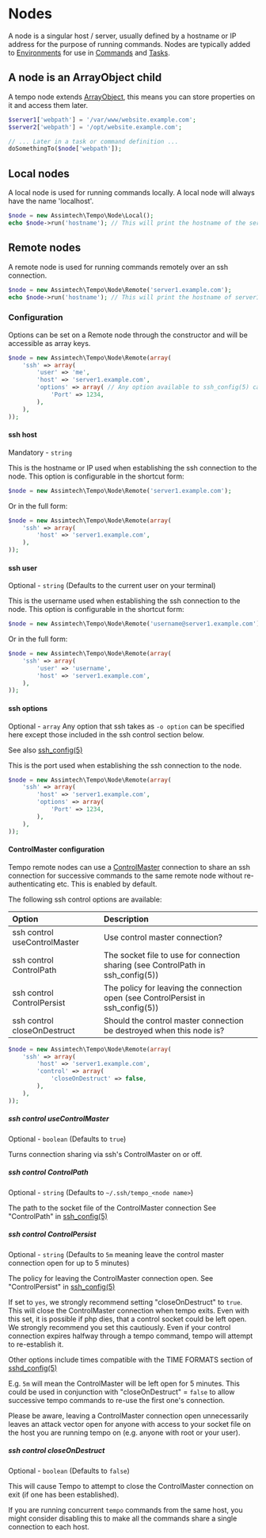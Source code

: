 # Nodes

A node is a singular host / server, usually defined by a hostname or IP address for the purpose of running commands.
Nodes are typically added to [Environments](03-Environments.md) for use in [Commands](05-Commands.md) and
[Tasks](06-Tasks.md).


## A node is an ArrayObject child

A tempo node extends [ArrayObject](http://php.net/manual/en/class.arrayobject.php), this means you can store properties
on it and access them later.

```php
$server1['webpath'] = '/var/www/website.example.com';
$server2['webpath'] = '/opt/website.example.com';

// ... Later in a task or command definition ...
doSomethingTo($node['webpath']);
```


## Local nodes

A local node is used for running commands locally. A local node will always have the name 'localhost'.

```php
$node = new Assimtech\Tempo\Node\Local();
echo $node->run('hostname'); // This will print the hostname of the server you are running tempo on
```


## Remote nodes

A remote node is used for running commands remotely over an ssh connection.

```php
$node = new Assimtech\Tempo\Node\Remote('server1.example.com');
echo $node->run('hostname'); // This will print the hostname of server1.example.com
```


### Configuration

Options can be set on a Remote node through the constructor and will be accessible as array keys.

```php
$node = new Assimtech\Tempo\Node\Remote(array(
    'ssh' => array(
        'user' => 'me',
        'host' => 'server1.example.com',
        'options' => array( // Any option available to ssh_config(5) can be specified here
            'Port' => 1234,
        ),
    ),
));
```


#### ssh host

Mandatory - `string`

This is the hostname or IP used when establishing the ssh connection to the node. This option is configurable in the
shortcut form:

```php
$node = new Assimtech\Tempo\Node\Remote('server1.example.com');
```

Or in the full form:

```php
$node = new Assimtech\Tempo\Node\Remote(array(
    'ssh' => array(
        'host' => 'server1.example.com',
    ),
));
```


#### ssh user

Optional - `string` (Defaults to the current user on your terminal)

This is the username used when establishing the ssh connection to the node. This option is configurable in the shortcut
form:

```php
$node = new Assimtech\Tempo\Node\Remote('username@server1.example.com');
```

Or in the full form:

```php
$node = new Assimtech\Tempo\Node\Remote(array(
    'ssh' => array(
        'user' => 'username',
        'host' => 'server1.example.com',
    ),
));
```


#### ssh options

Optional - `array` Any option that ssh takes as `-o option` can be specified here except those included in the ssh
control section below.

See also [ssh_config(5)](http://www.openbsd.org/cgi-bin/man.cgi/OpenBSD-current/man5/ssh_config.5)

This is the port used when establishing the ssh connection to the node.

```php
$node = new Assimtech\Tempo\Node\Remote(array(
    'ssh' => array(
        'host' => 'server1.example.com',
        'options' => array(
            'Port' => 1234,
        ),
    ),
));
```


#### ControlMaster configuration

Tempo remote nodes can use a [ControlMaster](http://www.openbsd.org/cgi-bin/man.cgi/OpenBSD-current/man5/ssh_config.5)
connection to share an ssh connection for successive commands to the same remote node without re-authenticating etc.
This is enabled by default.

The following ssh control options are available:

| Option                       | Description                                                                         |
| :--------------------------- | :---------------------------------------------------------------------------------- |
| ssh control useControlMaster | Use control master connection?                                                      |
| ssh control ControlPath      | The socket file to use for connection sharing (see ControlPath in ssh_config(5))    |
| ssh control ControlPersist   | The policy for leaving the connection open (see ControlPersist in ssh_config(5))    |
| ssh control closeOnDestruct  | Should the control master connection be destroyed when this node is?                |

```php
$node = new Assimtech\Tempo\Node\Remote(array(
    'ssh' => array(
        'host' => 'server1.example.com',
        'control' => array(
            'closeOnDestruct' => false,
        ),
    ),
));
```


##### ssh control useControlMaster

Optional - `boolean` (Defaults to `true`)

Turns connection sharing via ssh's ControlMaster on or off.


##### ssh control ControlPath

Optional - `string` (Defaults to `~/.ssh/tempo_<node name>`)

The path to the socket file of the ControlMaster connection
See "ControlPath" in [ssh_config(5)](http://www.openbsd.org/cgi-bin/man.cgi/OpenBSD-current/man5/ssh_config.5)


##### ssh control ControlPersist

Optional - `string` (Defaults to `5m` meaning leave the control master connection open for up to 5 minutes)

The policy for leaving the ControlMaster connection open.
See "ControlPersist" in [ssh_config(5)](http://www.openbsd.org/cgi-bin/man.cgi/OpenBSD-current/man5/ssh_config.5)

If set to `yes`, we strongly recommend setting "closeOnDestruct" to `true`. This will close the
ControlMaster connection when tempo exits. Even with this set, it is possible if php dies, that a control socket could
be left open. We strongly recommend you set this cautiously. Even if your control connection expires halfway through a
tempo command, tempo will attempt to re-establish it.

Other options include times compatible with the TIME FORMATS section of
[sshd_config(5)](http://www.openbsd.org/cgi-bin/man.cgi/OpenBSD-current/man5/sshd_config.5)

E.g. `5m` will mean the ControlMaster will be left open for 5 minutes. This could be used in conjunction with
"closeOnDestruct" = `false` to allow successive tempo commands to re-use the first one's connection.

Please be aware, leaving a ControlMaster connection open unnecessarily leaves an attack vector open for anyone with
access to your socket file on the host you are running tempo on (e.g. anyone with root or your user).


##### ssh control closeOnDestruct

Optional - `boolean` (Defaults to `false`)

This will cause Tempo to attempt to close the ControlMaster connection on exit (if one has been established).

If you are running concurrent `tempo` commands from the same host, you might consider disabling this to make all the
commands share a single connection to each host.
